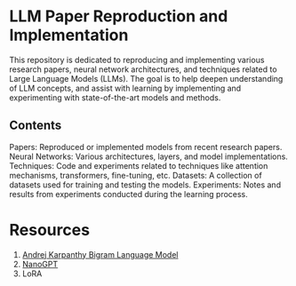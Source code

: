 # LLM Paper Reproduction and Implementation
This repository is dedicated to reproducing and implementing various research papers, neural network architectures, and techniques related to Large Language Models (LLMs). The goal is to help deepen understanding of LLM concepts, and assist with learning by implementing and experimenting with state-of-the-art models and methods.

## Contents
Papers: Reproduced or implemented models from recent research papers.
Neural Networks: Various architectures, layers, and model implementations.
Techniques: Code and experiments related to techniques like attention mechanisms, transformers, fine-tuning, etc.
Datasets: A collection of datasets used for training and testing the models.
Experiments: Notes and results from experiments conducted during the learning process.


# Resources
1. [Andrej Karpanthy Bigram Language Model](https://colab.research.google.com/drive/1JMLa53HDuA-i7ZBmqV7ZnA3c_fvtXnx-?usp=sharing#scrollTo=hoelkOrFY8bN)
2. [NanoGPT](https://github.com/karpathy/nanoGPT)
3. LoRA
